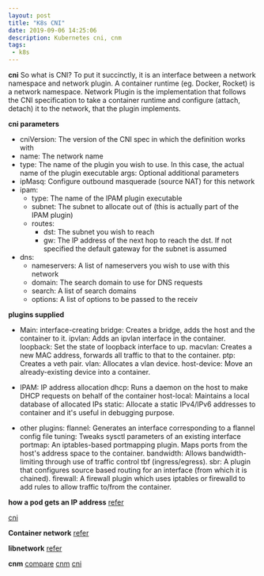 ```yaml
---
layout: post
title: "K8s CNI"
date: 2019-09-06 14:25:06
description: Kubernetes cni, cnm
tags:
 - k8s
---
```


**cni**
So what is CNI? To put it succinctly, it is an interface between a network namespace and network plugin. A container runtime (eg. Docker, Rocket) is a network namespace. Network Plugin is the implementation that follows the CNI specification to take a container runtime and configure (attach, detach) it to the network, that the plugin implements.

**cni parameters**
- cniVersion: The version of the CNI spec in which the definition works with
- name: The network name
- type: The name of the plugin you wish to use.  In this case, the actual name of the plugin executable
args: Optional additional parameters
- ipMasq: Configure outbound masquerade (source NAT) for this network
- ipam:
  - type: The name of the IPAM plugin executable
  - subnet: The subnet to allocate out of (this is actually part of the IPAM plugin)
  - routes:
    - dst: The subnet you wish to reach
    - gw: The IP address of the next hop to reach the dst.  If not specified the default gateway for the subnet is assumed
- dns:
  - nameservers: A list of nameservers you wish to use with this network
  - domain: The search domain to use for DNS requests
  - search: A list of search domains
  - options: A list of options to be passed to the receiv

**plugins supplied**
- Main: interface-creating
bridge: Creates a bridge, adds the host and the container to it.
ipvlan: Adds an ipvlan interface in the container.
loopback: Set the state of loopback interface to up.
macvlan: Creates a new MAC address, forwards all traffic to that to the container.
ptp: Creates a veth pair.
vlan: Allocates a vlan device.
host-device: Move an already-existing device into a container.

- IPAM: IP address allocation
dhcp: Runs a daemon on the host to make DHCP requests on behalf of the container
host-local: Maintains a local database of allocated IPs
static: Allocate a static IPv4/IPv6 addresses to container and it's useful in debugging purpose.

- other plugins:
flannel: Generates an interface corresponding to a flannel config file
tuning: Tweaks sysctl parameters of an existing interface
portmap: An iptables-based portmapping plugin. Maps ports from the host's address space to the container.
bandwidth: Allows bandwidth-limiting through use of traffic control tbf (ingress/egress).
sbr: A plugin that configures source based routing for an interface (from which it is chained).
firewall: A firewall plugin which uses iptables or firewalld to add rules to allow traffic to/from the container.

**how a pod gets an IP address**
[refer](https://ronaknathani.com/blog/2020/08/how-a-kubernetes-pod-gets-an-ip-address/)

[cni](https://github.com/containernetworking/plugins)

**Container network**
[refer](https://success.docker.com/article/networking)

**libnetwork**
[refer](https://kubernetes.io/blog/2016/01/why-kubernetes-doesnt-use-libnetwork/)

**cnm**
[compare](https://www.nuagenetworks.net/blog/container-networking-standards/)
[cnm](https://github.com/docker/libnetwork/blob/master/docs/design.md)
[cni](https://rancher.com/blog/2019/2019-03-21-comparing-kubernetes-cni-providers-flannel-calico-canal-and-weave/)
